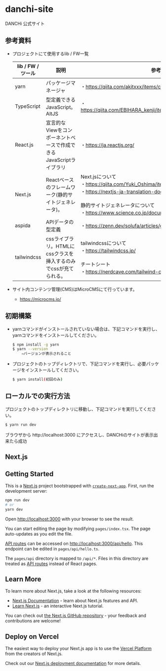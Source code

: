 # danchi-site
DANCHi 公式サイト

## 参考資料
- プロジェクトにて使用するlib / FW一覧

    | lib / FW / ツール | 説明                                               | 参考          |
    | ----------------- | ------------------------------------------------- | ------------- |
    | yarn              | パッケージマネージャ                               | ・https://qiita.com/akitxxx/items/c97ff951ca31298f3f24          |
    | TypeScript        | 型定義できるJavaScript。AltJS                      | ・https://qiita.com/EBIHARA_kenji/items/4de2a1ee6e2a541246f6   |
    | React.js          | 宣言的なViewをコンポーネントベースで作成できるJavaScriptライブラリ | ・https://ja.reactjs.org/ |
    | Next.js           | Reactベースのフレームワーク(静的サイトジェネレータ)。 | Next.jsについて<br>・https://qiita.com/Yuki_Oshima/items/5c0dfd8f7af8fb76af8f<br>・https://nextjs-ja-translation-docs.vercel.app/<br><br>静的サイトジェネレータについて<br>・https://www.science.co.jp/document_jamstack_blog/27767/   |
    | aspida            | APIデータの型定義                                   | ・https://zenn.dev/solufa/articles/getting-started-with-aspida    |
    | tailwindcss       | cssライブラリ。HTMLにcssクラスを挿入するのみでcssが充てられる。 | tailwindcssについて<br>・https://tailwindcss.jp/<br><br>チートシート<br>・https://nerdcave.com/tailwind-cheat-sheet   |


- サイト内コンテンツ管理(CMS)はMicroCMSにて行っています。
    - https://microcms.io/


## 初期構築
- yarnコマンドがインストールされていない場合は、下記コマンドを実行し、yarnコマンドをインストールしてください。
    ```bash
    $ npm install -g yarn
    $ yarn --version
        ⇒バージョンが表示されること
    ```

- プロジェクトのトップディレクトリで、下記コマンドを実行し、必要パッケージをインストールしてください。
    ```bash
    $ yarn install(初回のみ)
    ```

## ローカルでの実行方法
プロジェクトのトップディレクトリに移動し、下記コマンドを実行してください。
```bash
$ yarn run dev
```

ブラウザから http://localhost:3000 にアクセスし、DANCHiのサイトが表示出来たら成功


## Next.js 
## Getting Started
This is a [Next.js](https://nextjs.org/) project bootstrapped with [`create-next-app`](https://github.com/vercel/next.js/tree/canary/packages/create-next-app).
First, run the development server:

```bash
npm run dev
# or
yarn dev
```

Open [http://localhost:3000](http://localhost:3000) with your browser to see the result.

You can start editing the page by modifying `pages/index.tsx`. The page auto-updates as you edit the file.

[API routes](https://nextjs.org/docs/api-routes/introduction) can be accessed on [http://localhost:3000/api/hello](http://localhost:3000/api/hello). This endpoint can be edited in `pages/api/hello.ts`.

The `pages/api` directory is mapped to `/api/*`. Files in this directory are treated as [API routes](https://nextjs.org/docs/api-routes/introduction) instead of React pages.

## Learn More

To learn more about Next.js, take a look at the following resources:

- [Next.js Documentation](https://nextjs.org/docs) - learn about Next.js features and API.
- [Learn Next.js](https://nextjs.org/learn) - an interactive Next.js tutorial.

You can check out [the Next.js GitHub repository](https://github.com/vercel/next.js/) - your feedback and contributions are welcome!

## Deploy on Vercel

The easiest way to deploy your Next.js app is to use the [Vercel Platform](https://vercel.com/new?utm_medium=default-template&filter=next.js&utm_source=create-next-app&utm_campaign=create-next-app-readme) from the creators of Next.js.

Check out our [Next.js deployment documentation](https://nextjs.org/docs/deployment) for more details.
